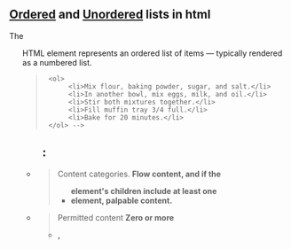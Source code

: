 ## [Ordered](https://developer.mozilla.org/en-US/docs/Web/HTML/Element/ol) and [Unordered](https://developer.mozilla.org/en-US/docs/Web/HTML/Element/ul) lists in html
  The <ol> HTML element represents an ordered list of items — typically rendered as a numbered list.
>      <ol>
>           <li>Mix flour, baking powder, sugar, and salt.</li>
>           <li>In another bowl, mix eggs, milk, and oil.</li>
>           <li>Stir both mixtures together.</li>
>           <li>Fill muffin tray 3/4 full.</li>
>           <li>Bake for 20 minutes.</li>
>      </ol> -->
    
 ## <ol>: 
  
 * >Content categories. 	**Flow content, and if the <ul> element's children include at 
                        least one <li> element, palpable content.**
 * >Permitted content	  **Zero or more <li>, <script> and <template> elements.**
 * >Tag omission	        **None, both the starting and ending tag are mandatory.**
 * >Permitted parents	  **Any element that accepts flow content.**
 * >Implicit ARIA role	  **list**
 * >Permitted ARIA roles	**directory, group, listbox, menu, menubar, none, presentation, 
                        radiogroup, tablist, toolbar, tree**
 * >DOM Interface	      **HTMLUListElement**
  
##  Attributes
  
    This element also accepts the global attributes.

> reversed
This Boolean attribute specifies that the list's items are in reverse order. Items will be numbered from high to low.

> start
An integer to start counting from for the list items. Always an Arabic numeral (1, 2, 3, etc.), even when the numbering type is letters or Roman numerals. For example, to start numbering elements from the letter "d" or the Roman numeral "iv," use start="4".

> type
Sets the numbering type:

- a for lowercase letters
- A for uppercase letters
- i for lowercase Roman numerals
- I for uppercase Roman numerals
- 1 for numbers (default)
- The specified type is used for the entire list unless a different type attribute is used on an enclosed <li> element.
  
  ## Browser compatibility:
  
  ![Screenshot 2022-11-30 at 8 50 15 AM](https://user-images.githubusercontent.com/118200431/204858749-75f9ce62-6151-446d-b209-ef5923bcd380.png)<
`
  '
  
## <ul>: The Unordered List element
  
The <ul> HTML element represents an unordered list of items, typically rendered as a bulleted list.
  
